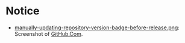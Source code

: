 # Notice

- [manually-updating-repository-version-badge-before-release.png](manually-updating-repository-version-badge-before-release.png): Screenshot
  of [GitHub.Com](https://github.com).
